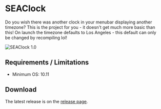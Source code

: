SEAClock
===========
Do you wish there was another clock in your menubar displaying another timezone? This is the project for you - it doesn't get much more basic than this!
On launch the timezone defaults to Los Angeles - this default can only be changed by recompiling lol!

![SEAClock 1.0](http://sillywilly42.github.io/images/seaclock.png)

Requirements / Limitations
--------------------------
* Minimum OS: 10.11

Download
--------
The latest release is on the [release page](https://github.com/sillywilly42/seaclock/releases).
